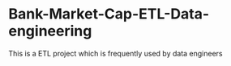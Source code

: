 # Bank-Market-Cap-ETL-Data-engineering
This is a ETL project which is frequently used by data engineers
